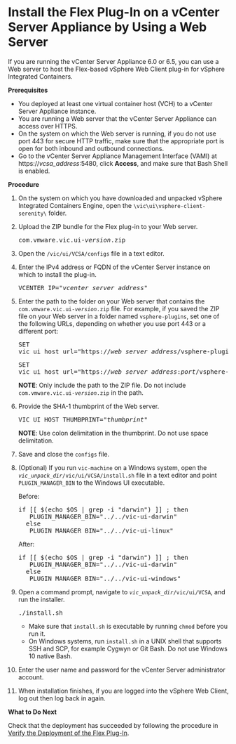 # Install the Flex Plug-In on a vCenter Server Appliance by Using a Web Server #

If you are running the vCenter Server Appliance 6.0 or 6.5, you can use a Web server to host the Flex-based vSphere Web Client plug-in for vSphere Integrated Containers.

**Prerequisites**

- You deployed at least one virtual container host (VCH) to a vCenter Server  Appliance instance.
- You are running a Web server that the vCenter Server Appliance can access over HTTPS.
- On the system on which the Web server is running, if you do not use port 443 for secure HTTP traffic, make sure that the appropriate port is open for both inbound and outbound connections.
- Go to the vCenter Server Appliance Management Interface (VAMI) at https://<i>vcsa_address</i>:5480, click **Access**, and make sure that Bash Shell is enabled.

**Procedure**

1. On the system on which you have downloaded and unpacked vSphere Integrated Containers Engine, open the `\vic\ui\vsphere-client-serenity\` folder.
2. Upload the ZIP bundle for the Flex plug-in to your Web server.<pre>com.vmware.vic.ui-<i>version</i>.zip</pre>
3. Open the `/vic/ui/VCSA/configs` file in a text editor.
4. Enter the IPv4 address or FQDN of the vCenter Server instance on which to install the plug-in.<pre>VCENTER_IP="<i>vcenter_server_address</i>"</pre>
5. Enter the path to the folder on your Web server that contains the <code>com.vmware.vic.ui-<i>version</i>.zip</code> file. For example, if you saved the ZIP file on your Web server in a folder named `vsphere-plugins`, set one of the following URLs, depending on whether you use port 443 or a different port: <pre>SET vic_ui_host_url="https://<i>web_server_address</i>/vsphere-plugins"</pre><pre>SET vic_ui_host_url="https://<i>web_server_address</i>:<i>port</i>/vsphere-plugins"</pre>

      **NOTE**: Only include the path to the ZIP file. Do not include <code>com.vmware.vic.ui-<i>version</i>.zip</code> in the path. 

6. Provide the SHA-1 thumbprint of the Web server.<pre>VIC_UI_HOST_THUMBPRINT="<i>thumbprint</i>"</pre>**NOTE**: Use colon delimitation in the thumbprint. Do not use space delimitation. 
6. Save and close the `configs` file.
7. (Optional) If you run `vic-machine` on a Windows system, open  the <code><i>vic_unpack_dir</i>/vic/ui/VCSA/install.sh</code> file in a text editor and point `PLUGIN_MANAGER_BIN` to the Windows UI executable.

    Before:
     <pre>if [[ $(echo $OS | grep -i "darwin") ]] ; then
      PLUGIN_MANAGER_BIN="../../vic-ui-darwin"
     else
      PLUGIN_MANAGER_BIN="../../vic-ui-linux"</pre>
    After:
     <pre>if [[ $(echo $OS | grep -i "darwin") ]] ; then
      PLUGIN_MANAGER_BIN="../../vic-ui-darwin"
     else
      PLUGIN_MANAGER_BIN="../../vic-ui-windows"</pre>

7. Open a command prompt, navigate to <code><i>vic_unpack_dir</i>/vic/ui/VCSA</code>, and run the installer.
   <pre>./install.sh</pre>
    - Make sure that `install.sh` is executable by running `chmod` before you run it.
    - On Windows systems, run `install.sh` in a UNIX shell that supports SSH and SCP, for example Cygwyn or Git Bash. Do not use Windows 10 native Bash.
9. Enter the user name and password for the vCenter Server administrator account.
10. When installation finishes, if you are logged into the vSphere Web Client, log out then log back in again.

**What to Do Next**

Check that the deployment has succeeded by following the procedure in [Verify the Deployment of the Flex Plug-In](plugin_verify_deployment.md).